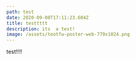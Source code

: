 ```yaml
---
path: test
date: 2020-09-08T17:11:23.604Z
title: testtttt
description: its  a test!
image: /assets/teotfw-poster-web-779x1024.png
---
```

test!!!!